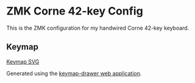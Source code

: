 # ZMK Corne 42-key Config

This is the ZMK configuration for my handwired Corne 42-key keyboard.

## Keymap

[Keymap SVG](images/corne42.svg)

Generated using the [keymap-drawer web application](https://keymap-drawer.streamlit.app/).
